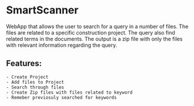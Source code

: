 # SmartScanner

WebApp that allows the user to search for a query  in a number of files. The files are related to a specific construction project. 
The query also find related terms in the documents. The output is a zip file with only the files with relevant information regarding the query.

## Features:
    - Create Project 
    - Add files to Project
    - Search through files 
    - Create Zip files with files related to keyword
    - Remeber previosuly searched for keywords

